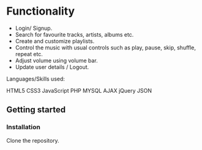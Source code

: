 # Functionality
- Login/ Signup.
- Search for favourite tracks, artists, albums etc.
- Create and customize playlists.
- Control the music with usual controls such as play, pause, skip, shuffle, repeat etc.
- Adjust volume using volume bar.
- Update user details / Logout.

Languages/Skills used:

HTML5
CSS3
JavaScript
PHP
MYSQL
AJAX
jQuery
JSON

## Getting started
### Installation
Clone the repository.
